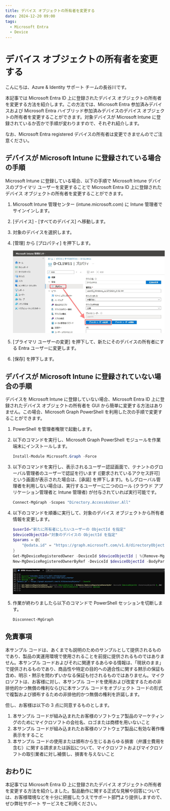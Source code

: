 ```yaml
---
title: デバイス オブジェクトの所有者を変更する
date: 2024-12-20 09:00
tags:
  - Microsoft Entra
  - Device
---
```


# デバイス オブジェクトの所有者を変更する

こんにちは、Azure & Identity サポート チームの長谷川です。

本記事では Microsoft Entra ID 上に登録されたデバイス オブジェクトの所有者を変更する方法を紹介します。この方法では、Microsoft Entra 参加済みデバイスおよび Microsoft Entra ハイブリッド参加済みデバイスのデバイス オブジェクトの所有者を変更することができます。対象デバイスが Microsoft Intune に登録されているか否かで手順が変わりますので、それぞれ紹介します。

なお、Microsoft Entra registered デバイスの所有者は変更できませんのでご注意ください。

## デバイスが Microsoft Intune に登録されている場合の手順

Microsoft Intune に登録している場合、以下の手順で Microsoft Intune デバイスのプライマリ ユーザーを変更することで Microsoft Entra ID 上に登録されたデバイス オブジェクトの所有者を変更することができます。
 
1. Microsoft Intune 管理センター (intune.microsoft.com) に Intune 管理者でサインインします。
2. [デバイス] - [すべてのデバイス] へ移動します。
3. 対象のデバイスを選択します。
4. [管理] から [プロパティ] を押下します。

    ![](./change-device-owner/change-device-owner1.jpg)

5. [プライマリ ユーザーの変更] を押下して、新たにそのデバイスの所有者にする Entra ユーザーに変更します。
6. [保存] を押下します。

## デバイスが Microsoft Intune に登録されていない場合の手順

デバイスを Microsoft Intune に登録していない場合、Microsoft Entra ID 上に登録されたデバイス オブジェクトの所有者を GUI から簡単に変更する方法はありません。この場合、Microsoft Graph PowerShell を利用した次の手順で変更することができます。
 
1. PowerShell を管理者権限で起動します。
2. 以下のコマンドを実行し、Microsoft Graph PowerShell モジュールを作業端末にインストールします。

    ```powershell
    Install-Module Microsoft.Graph -Force
    ```
 
3. 以下のコマンドを実行し、表示されるユーザー認証画面で、テナントのグローバル管理者のユーザーで認証を行います ([要求されているアクセス許可] という画面が表示された場合は、[承諾] を押下します)。もしグローバル管理者を利用しない場合は、実行するユーザーに二つのロール (クラウド アプリケーション管理者と Intune 管理者) が付与されていれば実行可能です。

    ```powershell
    Connect-MgGraph -Scopes "Directory.AccessAsUser.All"
    ```

4. 以下のコマンドを順番に実行して、対象のデバイス オブジェクトから所有者情報を変更します。

    ```powershell
    $userId="新たに所有者にしたいユーザーの ObjectId を指定"
    $deviceObjectId="対象のデバイスの ObjectId を指定"
    $params = @{
        "@odata.id" = "https://graph.microsoft.com/v1.0/directoryObjects/" + $userId
    }
    Get-MgDeviceRegisteredOwner -DeviceId $deviceObjectId | %{Remove-MgDeviceRegisteredOwnerByRef -DeviceId $deviceObjectId -DirectoryObjectId $_.Id}
    New-MgDeviceRegisteredOwnerByRef -DeviceId $deviceObjectId -BodyParameter $params
    ```

    ![実行時の参考画像](./change-device-owner/change-device-owner2.jpg)

5. 作業が終わりましたら以下のコマンドで PowerShell セッションを切断します。

    ```powershell
    Disconnect-MgGraph
    ```

## 免責事項

本サンプル コードは、あくまでも説明のためのサンプルとして提供されるものであり、製品の実運用環境で使用されることを前提に提供されるものではありません。本サンプル コードおよびそれに関連するあらゆる情報は、「現状のまま」で提供されるものであり、商品性や特定の目的への適合性に関する黙示の保証も含め、明示・黙示を問わずいかなる保証も付されるものではありません。マイクロソフトは、お客様に対し、本サンプル コードを使用および改変するための非排他的かつ無償の権利ならびに本サンプル コードをオブジェクト コードの形式で複製および頒布するための非排他的かつ無償の権利を許諾します。

但し、お客様は以下の 3 点に同意するものとします。

1. 本サンプル コードが組み込まれたお客様のソフトウェア製品のマーケティングのためにマイクロソフトの会社名、ロゴまたは商標を用いないこと
2. 本サンプル コードが組み込まれたお客様のソフトウェア製品に有効な著作権表示をすること
3. 本サンプル コードの使用または頒布から生じるあらゆる損害（弁護士費用を含む）に関する請求または訴訟について、マイクロソフトおよびマイクロソフトの取引業者に対し補償し、損害を与えないこと

## おわりに

本記事では Microsoft Entra ID 上に登録されたデバイス オブジェクトの所有者を変更する方法を紹介しました。製品動作に関する正式な見解や回答については、お客様環境などを十分に把握したうえでサポート部門より提供しますので、ぜひ弊社サポート サービスをご利用ください。
